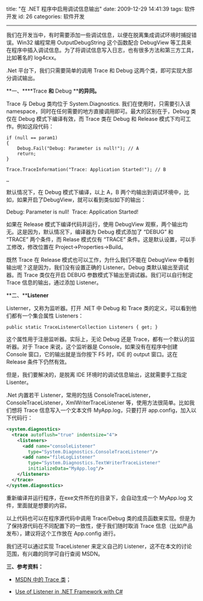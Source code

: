title: "在 .NET 程序中启用调试信息输出"
date: 2009-12-29 14:41:39
tags: 软件开发
id: 26
categories: 软件开发

---

我们在开发当中，有时需要添加一些调试信息，以便在脱离集成调试环境时捕捉错误。Win32 编程常用 OutputDebugString 这个函数配合 DebugView 等工具来在程序中插入调试信息。为了将调试信息写入日志，也有很多方法和第三方工具，比如著名的 log4cxx。

.Net 平台下，我们只需要简单的调用 Trace 和 Debug 这两个类，即可实现大部分调试输出。

<!--more-->

**一、****Trace ****和**** Debug ****的异同。**

Trace 与 Debug 类均位于 System.Diagnostics. 我们在使用时，只需要引入该 namespace，同时在任何需要的地方直接调用即可。最大的区别在于，Debug 类仅在 Debug 模式下编译有效，而 Trace 类在 Debug 和 Release 模式下均可工作。例如这段代码：

``` CSharp
if (null == param1) 
{ 
    Debug.Fail("Debug: Parameter is null!"); // A 
    return; 
}

Trace.TraceInformation("Trace: Application Started!"); // B

…
```

默认情况下，在 Debug 模式下编译，以上 A，B 两个均输出到调试环境中，比如，如果开启了DebugView，就可以看到类似如下的输出：

Debug: Parameter is null!&#160; 
Trace: Application Started! 

如果在 Release 模式下编译代码并运行，使用 DebugView 观察，两个输出均无。这是因为，默认情况下，编译器为 Debug 模式添加了 “DEBUG” 和 “TRACE” 两个条件，而 Relase 模式仅有 “TRACE” 条件。这是默认设置，可以手工修改，修改位置在 Project-&gt;Properties-&gt;Build。

既然 Trace 在 Release 模式也可以工作，为什么我们不能在 DebugView 中看到输出呢？这是因为，我们没有设置正确的 Listener。Debug 类默认输出至调试器。而 Trace 类仅在开启 DEBUG 参数模式下输出至调试器。我们可以自行制定 Trace 信息的输出，通过添加 Listener。

**二、****Listener**

Listerner，又称为监听器。打开 .NET 中 Debug 和 Trace 类的定义，可以看到他们都有一个集合属性 Listeners：

``` CSharp
public static TraceListenerCollection Listeners { get; }
```

这个属性用于注册监听器。实际上，无论 Debug 还是 Trace，都有一个默认的监听器。对于 Trace 来说，这个监听器是 Console，如果没有在程序中创建 Console 窗口，它的输出就是当你按下 F5 时，IDE 的 output 窗口。这在 Release 条件下仍然有效。

但是，我们要解决的，是脱离 IDE 环境时的调试信息输出，这就需要手工指定 Lisenter。

.Net 内置若干 Listener，常用的包括 ConsoleTraceListener，ConsoleTraceListener，XmlWriterTraceListener 等，使用方法很简单。比如我们想将 Trace 信息写入一个文本文件 MyApp.log，只要打开 app.config，加入以下代码行：

``` XML
<system.diagnostics>
  <trace autoflush="true" indentsize="4">
    <listeners>
      <add name="consoleListener"
        type="System.Diagnostics.ConsoleTraceListener"/>
      <add name="fileLogListener"
        type="System.Diagnostics.TextWriterTraceListener"
        initializeData="MyApp.log"/>
    </listeners>
  </trace>
</system.diagnostics>
```

重新编译并运行程序，在exe文件所在的目录下，会自动生成一个 MyApp.log 文件，里面就是想要的内容。

以上代码也可以在程序源代码中调用 Trace/Debug 类的成员函数来实现。但是为了保持源代码在不同配置下的一致性，便于我们随时取消 Trace 信息（比如产品发布），建议将这个工作放在 App.config 进行。

我们还可以通过实现 TraceListener 来定义自己的 Listener，这不在本文的讨论范围，有兴趣的同学可自行查阅 MSDN。

**三、参考资料：**

- [MSDN 中的 Trace 类](http://msdn.microsoft.com/en-us/library/system.diagnostics.tracelistener.aspx)；

- [Use of Listener in .NET Framework with C#](http://tutorial.visualstudioteamsystem.com/details.aspx?item=120)